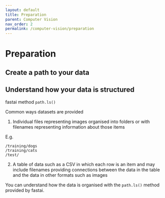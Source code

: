 ```yaml
---
layout: default
title: Preparation
parent: Computer Vision
nav_order: 2
permalink: /computer-vision/preparation
---
```


# Preparation

## Create a path to your data



## Understand how your data is structured

fastai method ```path.ls()```


Common ways datasets are provided

1. Individual files representing images organised into folders or with filenames representing information about those items

E.g.

```
/training/dogs
/training/cats
/test/
```

2. A table of data such as a CSV in which each row is an item and may include filenames providing connections between the data in the table and the data in other formats such as images

You can understand how the data is organised with the ```path.ls()``` method provided by fastai.
